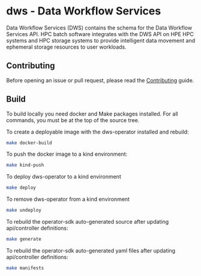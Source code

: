# dws - Data Workflow Services

Data Workflow Services (DWS) contains the schema for the Data Workflow Services API. HPC batch software integrates with the DWS API on HPE HPC systems and HPC storage systems to provide intelligent data movement and ephemeral storage resources to user workloads.

## Contributing

Before opening an issue or pull request, please read the [Contributing] guide.

[contributing]: CONTRIBUTING.md

## Build

To build locally you need docker and Make packages installed.
For all commands, you must be at the top of the source tree.

To create a deployable image with the dws-operator installed and rebuild:

```bash
make docker-build
```

To push the docker image to a kind environment:

```bash
make kind-push
```

To deploy dws-operator to a kind environment

```bash
make deploy
```

To remove dws-operator from a kind environment

```bash
make undeploy
```

To rebuild the operator-sdk auto-generated source after updating api/controller definitions:

```bash
make generate
```

To rebuild the operator-sdk auto-generated yaml files after updating api/controller definitions:

```bash
make manifests
```

